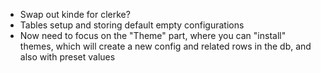 - Swap out kinde for clerke?
- Tables setup and storing default empty configurations
- Now need to focus on the "Theme" part, where you can "install" themes, which will create a new config and related rows in the db, and also with preset values